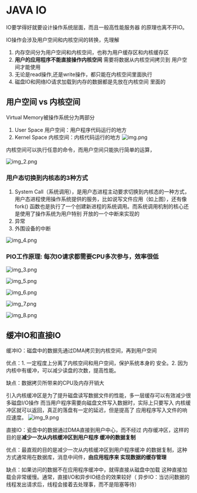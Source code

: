 # JAVA IO

IO要学得好就要设计操作系统层面，而且一般高性能服务器
的原理也离不开IO。 

IO操作会涉及用户空间和内核空间的转换，先理解

1. 内存空间分为用户空间和内核空间，也称为用户缓存区和内核缓存区
2. **用户的应用程序不能直接操作内核空间** 需要将数据从内核空间拷贝到
用户空间才能使用
3. 无论是read操作,还是write操作，都只能在内核空间里面执行
4. 磁盘IO和网络IO请求加载到内存的数据都是先放在内核空间
里面的

## 用户空间 vs 内核空间
Virtual Memory被操作系统分为两部分

1. User Space 用户空间：用户程序代码运行的地方
2. Kernel Space 内核空间：内核代码运行的地方
![img.png](img.png)

内核空间可以执行任意的命令，而用户空间只能执行简单的运算，

![img_2.png](img_2.png)

### 用户态切换到内核态的3种方式

1. System Call（系统调用），是用户态进程主动要求切换到内核态的一种方式，
用户态进程使用操作系统提供的服务，比如说写文件应用（如上图），还有像fork()
函数也是执行了一个创建新进程的系统调用。而系统调用机制的核心还是使用了操作系统为用户特别
开放的一个中断来实现的
2. 异常
3. 外围设备的中断

![img_4.png](img_4.png)

### PIO工作原理: 每次IO请求都需要CPU多次参与，效率很低
![img_3.png](img_3.png)

![img_5.png](img_5.png)

![img_6.png](img_6.png)

![img_7.png](img_7.png)

![img_8.png](img_8.png)

## 缓冲IO和直接IO

缓冲IO：磁盘中的数据先通过DMA拷贝到内核空间，再到用户空间

优点：1. 一定程度上分离了内核空间和用户空间，保护系统本身的
安全。2. 因为内核中有缓冲，可以减少读盘的次数，提高性能。

缺点：数据拷贝所带来的CPU及内存开销大

引入内核缓冲区是为了提升磁盘读写数据文件的性能，多一层缓存可以有效减少很多磁盘I/O操作
而当用户程序需要向磁盘文件写入数据时，实际上只要写入
内核缓冲区就可以返回，真正的落盘有一定的延迟，但是提高了
应用程序写入文件的响应速度。
![img_9.png](img_9.png)

直接IO：瓷盘中的数据通过DMA直接到用户中心，而不经过
内存缓冲区，这样的目的是**减少一次从内核缓冲区到用户程序
缓冲的数据复制**

优点：最直观的目的是减少一次从内核缓冲区到用户程序缓冲
的数据复制，这种方式通常用在数据库，消息中间件，**由应用程序来
实现数据的缓存管理**

缺点：如果访问的数据不在应用程序缓冲中，就得直接从磁盘中加载
这种直接加载会非常缓慢。通常，直接I/O和异步IO结合的效果较好（
异步IO：当访问数据的线程发出请求后，线程会接着去处理事，而不是阻塞等待）


